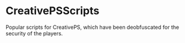 # CreativePSScripts
Popular scripts for CreativePS, which have been deobfuscated for the security of the players.
